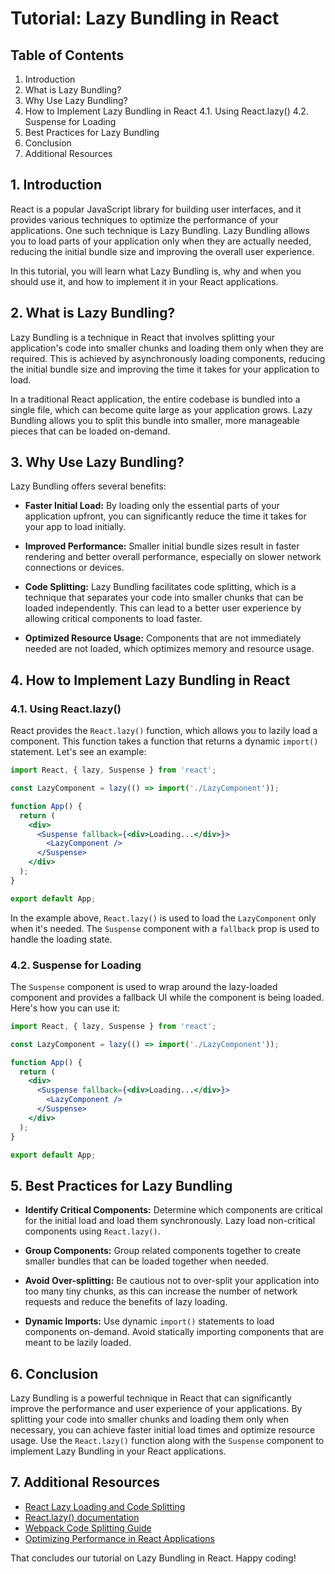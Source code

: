 # Tutorial: Lazy Bundling in React

## Table of Contents

1. Introduction
2. What is Lazy Bundling?
3. Why Use Lazy Bundling?
4. How to Implement Lazy Bundling in React
   4.1. Using React.lazy()
   4.2. Suspense for Loading
5. Best Practices for Lazy Bundling
6. Conclusion
7. Additional Resources

## 1. Introduction

React is a popular JavaScript library for building user interfaces, and it provides various techniques to optimize the performance of your applications. One such technique is Lazy Bundling. Lazy Bundling allows you to load parts of your application only when they are actually needed, reducing the initial bundle size and improving the overall user experience.

In this tutorial, you will learn what Lazy Bundling is, why and when you should use it, and how to implement it in your React applications.

## 2. What is Lazy Bundling?

Lazy Bundling is a technique in React that involves splitting your application's code into smaller chunks and loading them only when they are required. This is achieved by asynchronously loading components, reducing the initial bundle size and improving the time it takes for your application to load.

In a traditional React application, the entire codebase is bundled into a single file, which can become quite large as your application grows. Lazy Bundling allows you to split this bundle into smaller, more manageable pieces that can be loaded on-demand.

## 3. Why Use Lazy Bundling?

Lazy Bundling offers several benefits:

- **Faster Initial Load:** By loading only the essential parts of your application upfront, you can significantly reduce the time it takes for your app to load initially.

- **Improved Performance:** Smaller initial bundle sizes result in faster rendering and better overall performance, especially on slower network connections or devices.

- **Code Splitting:** Lazy Bundling facilitates code splitting, which is a technique that separates your code into smaller chunks that can be loaded independently. This can lead to a better user experience by allowing critical components to load faster.

- **Optimized Resource Usage:** Components that are not immediately needed are not loaded, which optimizes memory and resource usage.

## 4. How to Implement Lazy Bundling in React

### 4.1. Using React.lazy()

React provides the `React.lazy()` function, which allows you to lazily load a component. This function takes a function that returns a dynamic `import()` statement. Let's see an example:

```jsx
import React, { lazy, Suspense } from 'react';

const LazyComponent = lazy(() => import('./LazyComponent'));

function App() {
  return (
    <div>
      <Suspense fallback={<div>Loading...</div>}>
        <LazyComponent />
      </Suspense>
    </div>
  );
}

export default App;
```

In the example above, `React.lazy()` is used to load the `LazyComponent` only when it's needed. The `Suspense` component with a `fallback` prop is used to handle the loading state.

### 4.2. Suspense for Loading

The `Suspense` component is used to wrap around the lazy-loaded component and provides a fallback UI while the component is being loaded. Here's how you can use it:

```jsx
import React, { lazy, Suspense } from 'react';

const LazyComponent = lazy(() => import('./LazyComponent'));

function App() {
  return (
    <div>
      <Suspense fallback={<div>Loading...</div>}>
        <LazyComponent />
      </Suspense>
    </div>
  );
}

export default App;
```

## 5. Best Practices for Lazy Bundling

- **Identify Critical Components:** Determine which components are critical for the initial load and load them synchronously. Lazy load non-critical components using `React.lazy()`.

- **Group Components:** Group related components together to create smaller bundles that can be loaded together when needed.

- **Avoid Over-splitting:** Be cautious not to over-split your application into too many tiny chunks, as this can increase the number of network requests and reduce the benefits of lazy loading.

- **Dynamic Imports:** Use dynamic `import()` statements to load components on-demand. Avoid statically importing components that are meant to be lazily loaded.

## 6. Conclusion

Lazy Bundling is a powerful technique in React that can significantly improve the performance and user experience of your applications. By splitting your code into smaller chunks and loading them only when necessary, you can achieve faster initial load times and optimize resource usage. Use the `React.lazy()` function along with the `Suspense` component to implement Lazy Bundling in your React applications.

## 7. Additional Resources

- [React Lazy Loading and Code Splitting](https://reactjs.org/docs/code-splitting.html)
- [React.lazy() documentation](https://reactjs.org/docs/react-api.html#reactlazy)
- [Webpack Code Splitting Guide](https://webpack.js.org/guides/code-splitting/)
- [Optimizing Performance in React Applications](https://reactjs.org/docs/optimizing-performance.html)

That concludes our tutorial on Lazy Bundling in React. Happy coding!
